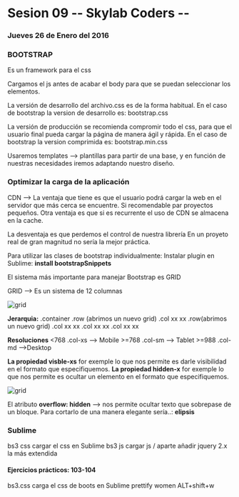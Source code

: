 # Sesion 09 -- Skylab Coders --
### Jueves 26 de Enero del 2016


### BOOTSTRAP

Es un framework para el css

Cargamos el js antes de acabar el body para que se puedan seleccionar los elementos.

La versión de desarrollo del archivo.css es de la forma habitual. 
En el caso de bootstrap la version de desarrollo es: bootstrap.css

La versión de producción se recomienda compromir todo el css, para que el usuario final pueda cargar la página de manera ágil y rápida.
En el caso de bootstrap la version comprimida es: bootstrap.min.css 

Usaremos templates --> plantillas para partir de una base, y en función de nuestras necesidades iremos adaptando nuestro diseño.

### Optimizar la carga de la aplicación

CDN --> La ventaja que tiene es que el usuario podrá cargar la web en el servidor que más cerca se encuentre. Si recomendable par proyectos pequeños.
Otra ventaja es que si es recurrente el uso de CDN se almacena en la cache.

La desventaja es que perdemos el control de nuestra librería
En un proyeto real de gran magnitud no sería la mejor práctica.

Para utilizar las clases de bootstrap individualmente:
Instalar plugin en Sublime: **install bootstrapSnippets**

El sistema más importante para manejar Bootstrap es GRID

GRID --> Es un sistema de 12 columnas 

![grid](APUNTES/img/grid.png)

**Jerarquia:** .container
                .row (abrimos un nuevo grid)
                    .col xx xx
                        .row(abrimos un nuevo grid)
                            .col xx xx
                            .col xx xx
                            .col xx xx

**Resoluciones** <768 .col-xs --> Mobile
             >=768 .col-sm -->  Tablet
             >=988 .col-md -->Desktop

**La propiedad visble-xs** for exemple lo que nos permite es darle visibilidad en el formato que especifiquemos.
**La propiedad hidden-x** for exemple lo que nos permite es ocultar un elemento en el formato que especifiquemos.

![grid](APUNTES/img/responsive.png)

El atributo **overflow: hidden** --> nos permite ocultar texto que sobrepase de un bloque. Para cortarlo de una manera elegante sería..: **elipsis**

### Sublime
bs3 css cargar el css en Sublime
bs3 js cargar js / aparte añadir jquery 2.x la más extendida 

#### Ejercicios prácticos: 103-104

bs3.css carga el css de boots en Sublime
prettify women
ALT+shift+w


